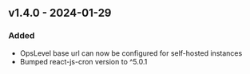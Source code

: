 ## v1.4.0 - 2024-01-29
### Added
* OpsLevel base url can now be configured for self-hosted instances
* Bumped react-js-cron version to ^5.0.1
